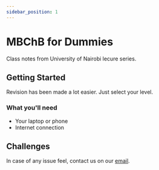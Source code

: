 ```yaml
---
sidebar_position: 1
---
```


# MBChB for Dummies

Class notes from University of Nairobi lecure series.

## Getting Started

Revision has been made a lot easier. Just select your level.

### What you'll need

- Your laptop or phone
- Internet connection

## Challenges

In case of any issue feel, contact us on our [email](mbchbfordummies@gmail.com).
